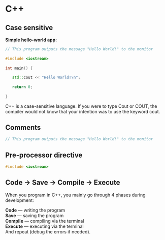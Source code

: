 # C++

## Case sensitive

**Simple hello-world app:** <br />
```C++
// This program outputs the message "Hello World!" to the monitor
 
#include <iostream>
 
int main() {
 
   std::cout << "Hello World!\n";
 
   return 0;
 
}
```

C++ is a case-sensitive language. If you were to type Cout or COUT, the compiler would not know that your intention was to use the keyword cout.

## Comments

```C++
// This program outputs the message "Hello World!" to the monitor
```

## Pre-processor directive
```C++
#include <iostream>
```

## Code → Save → Compile → Execute

When you program in C++, you mainly go through 4 phases during development:

**Code** — writing the program <br />
**Save** — saving the program <br />
**Compile** — compiling via the terminal <br />
**Execute** — executing via the terminal <br />
And repeat (debug the errors if needed). <br />
